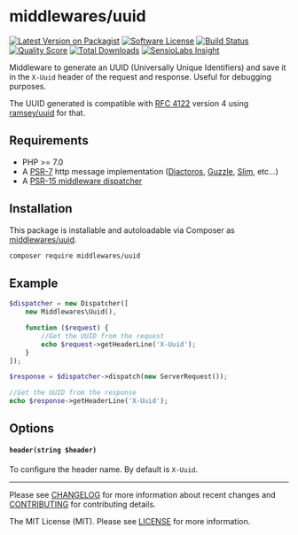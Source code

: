 # middlewares/uuid

[![Latest Version on Packagist][ico-version]][link-packagist]
[![Software License][ico-license]](LICENSE)
[![Build Status][ico-travis]][link-travis]
[![Quality Score][ico-scrutinizer]][link-scrutinizer]
[![Total Downloads][ico-downloads]][link-downloads]
[![SensioLabs Insight][ico-sensiolabs]][link-sensiolabs]

Middleware to generate an UUID (Universally Unique Identifiers) and save it in the `X-Uuid` header of the request and response. Useful for debugging purposes.

The UUID generated is compatible with [RFC 4122](http://tools.ietf.org/html/rfc4122) version 4 using [ramsey/uuid](https://github.com/ramsey/uuid) for that.

## Requirements

* PHP >= 7.0
* A [PSR-7](https://packagist.org/providers/psr/http-message-implementation) http message implementation ([Diactoros](https://github.com/zendframework/zend-diactoros), [Guzzle](https://github.com/guzzle/psr7), [Slim](https://github.com/slimphp/Slim), etc...)
* A [PSR-15 middleware dispatcher](https://github.com/middlewares/awesome-psr15-middlewares#dispatcher)

## Installation

This package is installable and autoloadable via Composer as [middlewares/uuid](https://packagist.org/packages/middlewares/uuid).

```sh
composer require middlewares/uuid
```

## Example

```php
$dispatcher = new Dispatcher([
	new Middlewares\Uuid(),

    function ($request) {
        //Get the UUID from the request
        echo $request->getHeaderLine('X-Uuid');
    }
]);

$response = $dispatcher->dispatch(new ServerRequest());

//Get the UUID from the response
echo $response->getHeaderLine('X-Uuid');
```

## Options

#### `header(string $header)`

To configure the header name. By default is `X-Uuid`.

---

Please see [CHANGELOG](CHANGELOG.md) for more information about recent changes and [CONTRIBUTING](CONTRIBUTING.md) for contributing details.

The MIT License (MIT). Please see [LICENSE](LICENSE) for more information.

[ico-version]: https://img.shields.io/packagist/v/middlewares/uuid.svg?style=flat-square
[ico-license]: https://img.shields.io/badge/license-MIT-brightgreen.svg?style=flat-square
[ico-travis]: https://img.shields.io/travis/middlewares/uuid/master.svg?style=flat-square
[ico-scrutinizer]: https://img.shields.io/scrutinizer/g/middlewares/uuid.svg?style=flat-square
[ico-downloads]: https://img.shields.io/packagist/dt/middlewares/uuid.svg?style=flat-square
[ico-sensiolabs]: https://img.shields.io/sensiolabs/i/1153fa6b-33b7-46d2-b39b-c744256b6e83.svg?style=flat-square

[link-packagist]: https://packagist.org/packages/middlewares/uuid
[link-travis]: https://travis-ci.org/middlewares/uuid
[link-scrutinizer]: https://scrutinizer-ci.com/g/middlewares/uuid
[link-downloads]: https://packagist.org/packages/middlewares/uuid
[link-sensiolabs]: https://insight.sensiolabs.com/projects/1153fa6b-33b7-46d2-b39b-c744256b6e83
